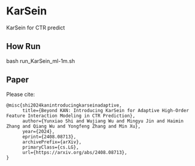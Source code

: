 # KarSein
KarSein for CTR predict

## How Run
bash run_KarSein_ml-1m.sh

## Paper
Please cite:
```
@misc{shi2024kanintroducingkarseinadaptive,
      title={Beyond KAN: Introducing KarSein for Adaptive High-Order Feature Interaction Modeling in CTR Prediction}, 
      author={Yunxiao Shi and Wujiang Wu and Mingyu Jin and Haimin Zhang and Qiang Wu and Yongfeng Zhang and Min Xu},
      year={2024},
      eprint={2408.08713},
      archivePrefix={arXiv},
      primaryClass={cs.LG},
      url={https://arxiv.org/abs/2408.08713}, 
}
```
